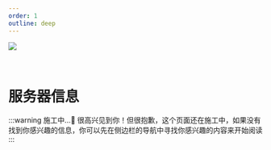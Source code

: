 ```yaml
---
order: 1
outline: deep
---
```


![](/minecraft.svg)

<br>

# 服务器信息

 :::warning 施工中...🚧
 很高兴见到你！但很抱歉，这个页面还在施工中，如果没有找到你感兴趣的信息，你可以先在侧边栏的导航中寻找你感兴趣的内容来开始阅读
 :::
